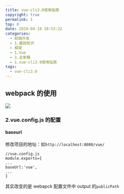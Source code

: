 ```yaml
---
title: vue-cli3.0使用指南
copyright: true
permalink: 1
top: 0
date: 2019-04-18 10:53:22
categories:
  - 前端开发
  - 1.基础知识
  - 框架
  - 1.Vue
  - 3.全家桶
  - 1.vue-cli3.0使用指南
tags:
  - vue-cli3.0
---
```


## webpack 的使用

![](https://user-gold-cdn.xitu.io/2018/7/22/164c05d8ad965059?w=797&h=584&f=png&s=32393)

### 2.vue.config.js 的配置

#### baseurl

修改项目的地址：如`http://localhost:8080/vue/`

```
//vue.config.js
module.exports={
...
baseUrl:'vue',
...
}
```

其实改变的是 webapck 配置文件中 output 的`publicPath`
